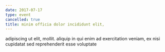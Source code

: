 ```yaml
---
date: 2017-07-17
type: event
cancelled: true
title: minim officia dolor incididunt elit,
---
```

adipiscing ut elit, mollit. aliquip in qui enim ad exercitation veniam, ex nisi cupidatat sed reprehenderit esse voluptate